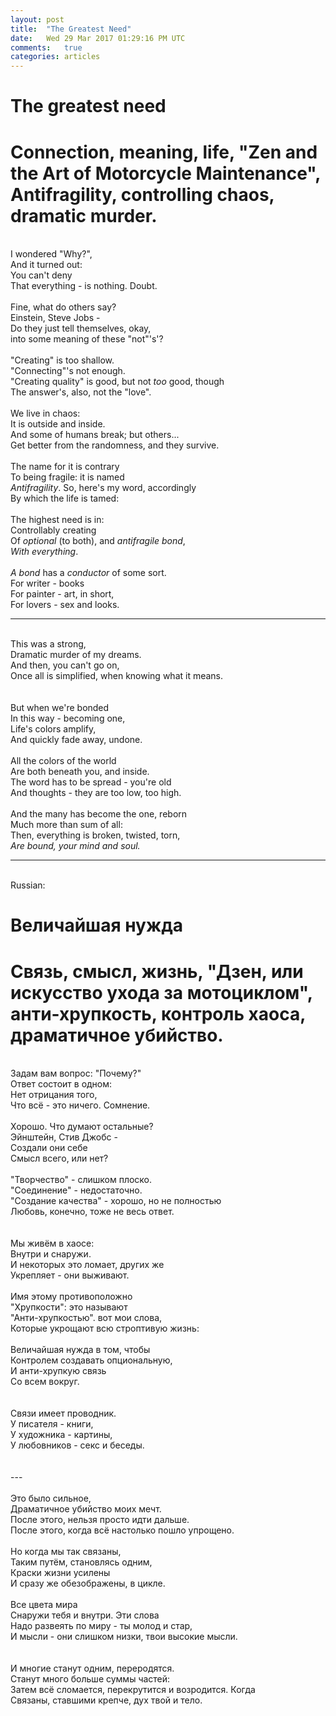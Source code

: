 ```yaml
---
layout: post
title:  "The Greatest Need"
date:   Wed 29 Mar 2017 01:29:16 PM UTC
comments:   true
categories: articles
---
```


# The greatest need

# Connection, meaning, life, "Zen and the Art of Motorcycle Maintenance", Antifragility, controlling chaos, dramatic murder.

<br /> I wondered "Why?",
<br /> And it turned out:
<br /> You can't deny
<br /> That everything - is nothing. Doubt.
<br /> 
<br /> Fine, what do others say?
<br /> Einstein, Steve Jobs -
<br /> Do they just tell themselves, okay,
<br /> into some meaning of these "not"'s'?
<br /> 
<br /> "Creating" is too shallow.
<br /> "Connecting"'s not enough.
<br /> "Creating quality" is good, but not *too* good, though
<br /> The answer's, also, not the "love".
<br /> 
<br /> We live in chaos:
<br /> It is outside and inside.
<br /> And some of humans break; but others...
<br /> Get better from the randomness, and they survive.
<br />
<br /> The name for it is contrary
<br /> To being fragile: it is named
<br /> *Antifragility*. So, here's my word, accordingly
<br /> By which the life is tamed:
<br />
<br /> The highest need is in:
<br /> Controllably creating
<br /> Of *optional* (to both), and *antifragile* *bond*,
<br /> *With everything*.
<br />
<br /> *A bond* has a *conductor* of some sort.
<br /> For writer - books
<br /> For painter - art, in short,
<br /> For lovers - sex and looks.

---

<br /> This was a strong,
<br /> Dramatic murder of my dreams.
<br /> And then, you can't go on,
<br /> Once all is simplified, when knowing what it means.
<br />
<br />
<br /> But when we're bonded
<br /> In this way - becoming one,
<br /> Life's colors amplify,
<br /> And quickly fade away, undone.
<br />
<br /> All the colors of the world
<br /> Are both beneath you, and inside.
<br /> The word has to be spread - you're old
<br /> And thoughts - they are too low, too high.
<br />
<br /> And the many has become the one, reborn
<br /> Much more than sum of all:
<br /> Then, everything is broken, twisted, torn,
<br /> *Are bound, your mind and soul.*

---

<br /> Russian:
<br />


# Величайшая нужда

# Связь, смысл, жизнь, "Дзен, или искусство ухода за мотоциклом", анти-хрупкость, контроль хаоса, драматичное убийство.

<br /> Задам вам вопрос: "Почему?"
<br /> Ответ состоит в одном:
<br /> Нет отрицания того,
<br /> Что всё - это ничего. Сомнение.
<br /> 
<br /> Хорошо. Что думают остальные?
<br /> Эйнштейн, Стив Джобс -
<br /> Создали они себе
<br /> Смысл всего, или нет?
<br /> 
<br /> "Творчество" - слишком плоско.
<br /> "Соединение" - недостаточно.
<br /> "Создание качества" - хорошо, но не полностью
<br /> Любовь, конечно, тоже не весь ответ.
<br /> 
<br /> 
<br /> Мы живём в хаосе:
<br /> Внутри и снаружи.
<br /> И некоторых это ломает, других же
<br /> Укрепляет - они выживают.
<br /> 
<br /> Имя этому противоположно
<br /> "Хрупкости": это называют
<br /> "Анти-хрупкостью". вот мои слова,
<br /> Которые укрощают всю строптивую жизнь:
<br /> 
<br /> Величайшая нужда в том, чтобы
<br /> Контролем создавать опциональную,
<br /> И анти-хрупкую связь
<br /> Со всем вокруг.
<br /> 
<br /> 
<br /> Связи имеет проводник.
<br /> У писателя - книги,
<br /> У художника - картины,
<br /> У любовников - секс и беседы.
<br /> 
<br /> 
<br /> ---
<br /> 
<br /> Это было сильное,
<br /> Драматичное убийство моих мечт.
<br /> После этого, нельзя просто идти дальше.
<br /> После этого, когда всё настолько пошло упрощено.
<br /> 
<br /> Но когда мы так связаны,
<br /> Таким путём, становлясь одним,
<br /> Краски жизни усилены
<br /> И сразу же обезображены, в цикле.
<br /> 
<br /> Все цвета мира
<br /> Снаружи тебя и внутри. Эти слова
<br /> Надо развеять по миру - ты молод и стар,
<br /> И мысли - они слишком низки, твои высокие мысли.
<br /> 
<br /> 
<br /> И многие станут одним, переродятся.
<br /> Станут много больше суммы частей:
<br /> Затем всё сломается, перекрутится и возродится. Когда
<br /> Связаны, ставшими крепче, дух твой и тело.




